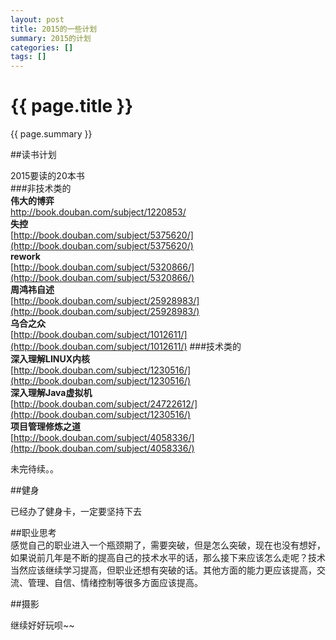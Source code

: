 ```yaml
---
layout: post
title: 2015的一些计划
summary: 2015的计划
categories: []
tags: []
---
```


{{ page.title }}
================

{{ page.summary }}


##读书计划

2015要读的20本书  
###非技术类的  
**伟大的博弈**   
[http://book.douban.com/subject/1220853/ ](http://book.douban.com/subject/1220853/ )   
**失控**  
[http://book.douban.com/subject/5375620/](http://book.douban.com/subject/5375620/)  
**rework**  
[http://book.douban.com/subject/5320866/](http://book.douban.com/subject/5320866/)  
**周鸿祎自述**  
[http://book.douban.com/subject/25928983/](http://book.douban.com/subject/25928983/)  
**乌合之众**  
[http://book.douban.com/subject/1012611/](http://book.douban.com/subject/1012611/)
###技术类的  
**深入理解LINUX内核**  
[http://book.douban.com/subject/1230516/](http://book.douban.com/subject/1230516/)  
**深入理解Java虚拟机**  
[http://book.douban.com/subject/24722612/](http://book.douban.com/subject/1230516/)  
**项目管理修炼之道**  
[http://book.douban.com/subject/4058336/](http://book.douban.com/subject/4058336/)

未完待续。。

##健身

已经办了健身卡，一定要坚持下去

##职业思考  
感觉自己的职业进入一个瓶颈期了，需要突破，但是怎么突破，现在也没有想好，如果说前几年是不断的提高自己的技术水平的话，那么接下来应该怎么走呢？技术当然应该继续学习提高，但职业还想有突破的话。其他方面的能力更应该提高，交流、管理、自信、情绪控制等很多方面应该提高。

##摄影

继续好好玩呗~~